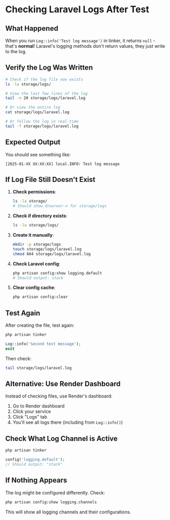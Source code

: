 # Checking Laravel Logs After Test

## What Happened

When you run `Log::info('Test log message')` in tinker, it returns `null` - that's **normal**! Laravel's logging methods don't return values, they just write to the log.

## Verify the Log Was Written

```bash
# Check if the log file now exists
ls -la storage/logs/

# View the last few lines of the log
tail -n 20 storage/logs/laravel.log

# Or view the entire log
cat storage/logs/laravel.log

# Or follow the log in real-time
tail -f storage/logs/laravel.log
```

## Expected Output

You should see something like:

```
[2025-01-XX XX:XX:XX] local.INFO: Test log message
```

## If Log File Still Doesn't Exist

1. **Check permissions**:
   ```bash
   ls -la storage/
   # Should show drwxrwxr-x for storage/logs
   ```

2. **Check if directory exists**:
   ```bash
   ls -la storage/logs/
   ```

3. **Create it manually**:
   ```bash
   mkdir -p storage/logs
   touch storage/logs/laravel.log
   chmod 664 storage/logs/laravel.log
   ```

4. **Check Laravel config**:
   ```bash
   php artisan config:show logging.default
   # Should output: stack
   ```

5. **Clear config cache**:
   ```bash
   php artisan config:clear
   ```

## Test Again

After creating the file, test again:

```bash
php artisan tinker
```

```php
Log::info('Second test message');
exit
```

Then check:
```bash
tail storage/logs/laravel.log
```

## Alternative: Use Render Dashboard

Instead of checking files, use Render's dashboard:
1. Go to Render dashboard
2. Click your service
3. Click "Logs" tab
4. You'll see all logs there (including from `Log::info()`)

## Check What Log Channel is Active

```bash
php artisan tinker
```

```php
config('logging.default');
// Should output: "stack"
```

## If Nothing Appears

The log might be configured differently. Check:

```bash
php artisan config:show logging.channels
```

This will show all logging channels and their configurations.

